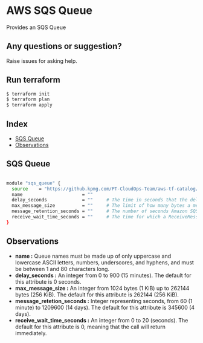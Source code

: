 # AWS SQS Queue

Provides an SQS Queue

## Any questions or suggestion?

Raise issues for asking help.

## Run terraform

```bash
$ terraform init
$ terraform plan
$ terraform apply
```

## Index

- [SQS Queue](#sqs_queue)
- [Observations](#observations)

## SQS Queue <a name="sqs_queue"></a>
```bash

module "sqs_queue" {
  source    = "https://github.kpmg.com/PT-CloudOps-Team/aws-tf-catalog/tree/main/terraform-aws-sqs-queue"
  name                      = ""   
  delay_seconds             = ""     # The time in seconds that the delivery of all messages in the queue will be delayed.
  max_message_size          = ""     # The limit of how many bytes a message can contain before Amazon SQS rejects it
  message_retention_seconds = ""     # The number of seconds Amazon SQS retains a message
  receive_wait_time_seconds = ""     # The time for which a ReceiveMessage call will wait for a message to arrive before returning.
}

```

## Observations <a name="observations"></a>

- **name :**  Queue names must be made up of only uppercase and lowercase ASCII letters, numbers, underscores, and hyphens, and must be between 1 and 80 characters long.
- **delay_seconds :**  An integer from 0 to 900 (15 minutes). The default for this attribute is 0 seconds.
- **max_message_size :** An integer from 1024 bytes (1 KiB) up to 262144 bytes (256 KiB). The default for this attribute is 262144 (256 KiB).
- **message_retetion_seconds :**  Integer representing seconds, from 60 (1 minute) to 1209600 (14 days). The default for this attribute is 345600 (4 days).
- **receive_wait_time_seconds :** An integer from 0 to 20 (seconds). The default for this attribute is 0, meaning that the call will return immediately.